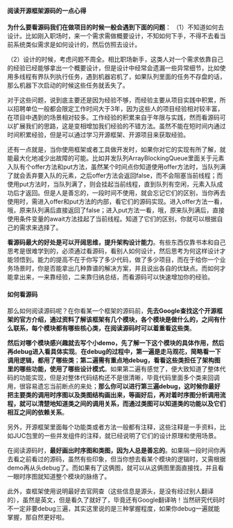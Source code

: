 

#### **阅读开源框架源码的一点心得**

**为什么要看源码我们在做项目的时候一般会遇到下面的问题**：
（1）不知道如何去设计。比如刚入职场时，来一个需求需做概要设计，不知如何下手，不得不去看当前系统类似需求是如何设计的，然后仿照去设计。

（2）设计的时候，考虑问题不周全。相比职场新手，这类人对一个需求依靠自己的经验已经能够拿出一个概要设计，但是设计中经常会遗漏一些异常细节，比如使用多线程有界队列执行任务，遇到机器宕机了，如果队列里面的任务不存盘的话，那么机器下次启动的时候这些任务就丢失了。

对于这些问题，说到底主要还是因为经验不够，而经验主要从项目实践中积累，所以招聘单位一般都会限定工作时间大于3年，因为这些人的项目经验相对较丰富，在项目中遇到的场景相对较多。工作经验的积累来自于年限与实践，然而看源码可以扩展我们的思路，这是变相增加我们经验的不错方法。虽然不能在短时间内通过时间积累经验，但是可以通过学习开源框架、开源项目来获取经验。

还有一点就是，当你使用框架或者工具做开发时，如果你对它的实现有所了解，就能最大化地减少出故障的可能。比如并发队列ArrayBlockingQueue里面关于元素入队有个offer方法和put方法，虽然某个时间点你知道使用offer方法时，当队列满了就会丢弃要入队的元素，之后offer方法会返回false，而不会阻塞当前线程；而使用put方法时，当队列满了，则会挂起当前线程，直到队列有空闲，元素入队成功后才返回。但是人是善忘的，一段时间不使用，就会忘记它们的区别，当你再去使用时，需进入offer和put方法的内部，看它们的源码实现。进入offer方法一看，哦，原来队列满后直接返回了false；进入put方法一看，哦，原来队列满后，直接使用条件变量的await方法挂起了当前线程。知道了它们的区别，你就可以根据自己的需求来选择了。

**看源码最大的好处是可以开阔思维，提升架构设计能力**。有些东西仅靠书本和自己思考是很难学到的，必须通过看源码，看别人如何设计，然后思考为何这样设计才能领悟到。能力的提高不在于你写了多少代码，做了多少项目，而在于给你一个业务场景时，你是否能拿出几种靠谱的解决方案，并且说出各自的优缺点。而如何才能拿出来，一来靠经验，二来靠归纳总结，而看源码可以快速增加你的经验。

#### **如何看源码**

那么如何阅读源码呢？在你看某一个框架的源码前，**先去Google查找这个开源框架的官方介绍，通过资料了解该框架有几个模块，各个模块是做什么的，之间有什么联系，每个模块都有哪些核心类，在阅读源码时可以着重看这些类**。

**然后对哪个模块感兴趣就去写个小demo，先了解一下这个模块的具体作用，然后再debug进入看具体实现**。**在debug的过程中，第一遍是走马观花，简略看一下调用逻辑，都用了哪些类**；**第二遍需有重点地debug，看看这些类担任了架构图里的哪些功能，使用了哪些设计模式**。如果第二遍有感觉了，便大致知道了整体代码的功能实现，但是对整体代码结构还不是很清晰，毕竟代码里面多个类来回调用，很容易遗忘当前断点的来处；**那么你可以进行第三遍debug，这时候你最好把主要类的调用时序图以及类图结构画出来，等画好后，再对着时序图分析调用流程，就可以清楚地知道类之间的调用关系，而通过类图可以知道类的功能以及它们相互之间的依赖关系**。

另外，开源框架里面每个功能类或者方法一般都有注释，这些注释是一手资料，比如JUC包里的一些并发组件的注释，就已经说明了它们的设计原理和使用场景。

在阅读源码时，**最好画出时序图和类图，因为人总是善忘的**。如果隔一段时间你再去看之前看过的源码，虽然有些印象，但当你想去看某个模块的逻辑时，又需根据demo再从头debug了。而如果有了这俩图，就可以从这俩图里面直接找，并且看一眼时序图就知道整个模块的脉络了。

此外，查框架使用说明最好去官网查（这些信息是源头，是没有经过别人翻译的），虽然是英文，但是看久了就好了，毕竟还有Google翻译呐！当然研究代码时不一定非要debug三遍，其实这里说的是三种掌握程度，如果你debug一遍就能掌握，那自然更好啦。




